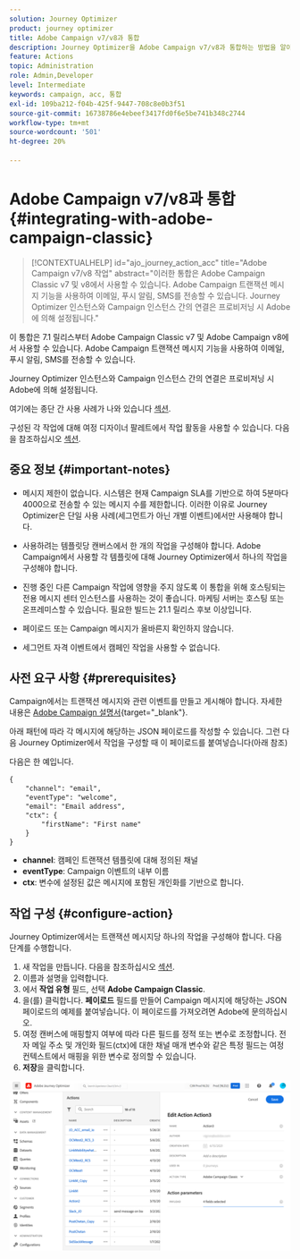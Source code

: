 ```yaml
---
solution: Journey Optimizer
product: journey optimizer
title: Adobe Campaign v7/v8과 통합
description: Journey Optimizer을 Adobe Campaign v7/v8과 통합하는 방법을 알아봅니다
feature: Actions
topic: Administration
role: Admin,Developer
level: Intermediate
keywords: campaign, acc, 통합
exl-id: 109ba212-f04b-425f-9447-708c8e0b3f51
source-git-commit: 16738786e4ebeef3417fd0f6e5be741b348c2744
workflow-type: tm+mt
source-wordcount: '501'
ht-degree: 20%

---
```


# Adobe Campaign v7/v8과 통합 {#integrating-with-adobe-campaign-classic}

>[!CONTEXTUALHELP]
>id="ajo_journey_action_acc"
>title="Adobe Campaign v7/v8 작업"
>abstract="이러한 통합은 Adobe Campaign Classic v7 및 v8에서 사용할 수 있습니다. Adobe Campaign 트랜잭션 메시지 기능을 사용하여 이메일, 푸시 알림, SMS를 전송할 수 있습니다. Journey Optimizer 인스턴스와 Campaign 인스턴스 간의 연결은 프로비저닝 시 Adobe에 의해 설정됩니다."

이 통합은 7.1 릴리스부터 Adobe Campaign Classic v7 및 Adobe Campaign v8에서 사용할 수 있습니다. Adobe Campaign 트랜잭션 메시지 기능을 사용하여 이메일, 푸시 알림, SMS를 전송할 수 있습니다.

Journey Optimizer 인스턴스와 Campaign 인스턴스 간의 연결은 프로비저닝 시 Adobe에 의해 설정됩니다.

여기에는 종단 간 사용 사례가 나와 있습니다 [섹션](../building-journeys/ajo-ac.md).

구성된 각 작업에 대해 여정 디자이너 팔레트에서 작업 활동을 사용할 수 있습니다. 다음을 참조하십시오 [섹션](../building-journeys/using-adobe-campaign-classic.md).

## 중요 정보 {#important-notes}

* 메시지 제한이 없습니다. 시스템은 현재 Campaign SLA를 기반으로 하여 5분마다 4000으로 전송할 수 있는 메시지 수를 제한합니다. 이러한 이유로 Journey Optimizer은 단일 사용 사례(세그먼트가 아닌 개별 이벤트)에서만 사용해야 합니다.

* 사용하려는 템플릿당 캔버스에서 한 개의 작업을 구성해야 합니다. Adobe Campaign에서 사용할 각 템플릿에 대해 Journey Optimizer에서 하나의 작업을 구성해야 합니다.

* 진행 중인 다른 Campaign 작업에 영향을 주지 않도록 이 통합을 위해 호스팅되는 전용 메시지 센터 인스턴스를 사용하는 것이 좋습니다. 마케팅 서버는 호스팅 또는 온프레미스할 수 있습니다. 필요한 빌드는 21.1 릴리스 후보 이상입니다.

* 페이로드 또는 Campaign 메시지가 올바른지 확인하지 않습니다.

* 세그먼트 자격 이벤트에서 캠페인 작업을 사용할 수 없습니다.

## 사전 요구 사항 {#prerequisites}

Campaign에서는 트랜잭션 메시지와 관련 이벤트를 만들고 게시해야 합니다. 자세한 내용은 [Adobe Campaign 설명서](https://experienceleague.adobe.com/docs/campaign-classic/using/transactional-messaging/introduction/about-transactional-messaging.html#transactional-messaging){target="_blank"}.

아래 패턴에 따라 각 메시지에 해당하는 JSON 페이로드를 작성할 수 있습니다. 그런 다음 Journey Optimizer에서 작업을 구성할 때 이 페이로드를 붙여넣습니다(아래 참조)

다음은 한 예입니다.

```
{
    "channel": "email",
    "eventType": "welcome",
    "email": "Email address",
    "ctx": {
        "firstName": "First name"
    }
}
```

* **channel**: 캠페인 트랜잭션 템플릿에 대해 정의된 채널
* **eventType**: Campaign 이벤트의 내부 이름
* **ctx**: 변수에 설정된 값은 메시지에 포함된 개인화를 기반으로 합니다.

## 작업 구성 {#configure-action}

Journey Optimizer에서는 트랜잭션 메시지당 하나의 작업을 구성해야 합니다. 다음 단계를 수행합니다.

1. 새 작업을 만듭니다. 다음을 참조하십시오 [섹션](../action/action.md).
1. 이름과 설명을 입력합니다.
1. 에서 **작업 유형** 필드, 선택 **Adobe Campaign Classic**.
1. 을(를) 클릭합니다. **페이로드** 필드를 만들어 Campaign 메시지에 해당하는 JSON 페이로드의 예제를 붙여넣습니다. 이 페이로드를 가져오려면 Adobe에 문의하십시오.
1. 여정 캔버스에 매핑할지 여부에 따라 다른 필드를 정적 또는 변수로 조정합니다. 전자 메일 주소 및 개인화 필드(ctx)에 대한 채널 매개 변수와 같은 특정 필드는 여정 컨텍스트에서 매핑을 위한 변수로 정의할 수 있습니다.
1. **저장**&#x200B;을 클릭합니다.

![](assets/accintegration1.png)

